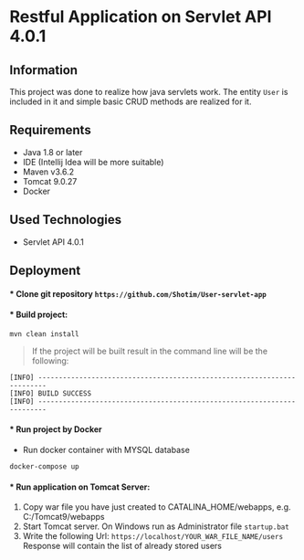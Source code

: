 # Restful Application on Servlet API 4.0.1
## Information
This project was done to realize how java servlets work. The entity `User` is included in it and simple basic CRUD methods are realized for it.

## Requirements
* Java 1.8 or later
* IDE (Intellij Idea will be more suitable)
* Maven v3.6.2
* Tomcat 9.0.27
* Docker

## Used Technologies
* Servlet API 4.0.1

## Deployment

#### * Clone git repository `https://github.com/Shotim/User-servlet-app`


#### * Build project:
```
mvn clean install
```

>If the project will be built result in the command line will be the following:
```
[INFO] ------------------------------------------------------------------------
[INFO] BUILD SUCCESS
[INFO] ------------------------------------------------------------------------
```
#### * Run project by Docker
* Run docker container with MYSQL database
```
docker-compose up
```
#### * Run application on Tomcat Server:
1) Copy war file you have just created to CATALINA_HOME/webapps, e.g.
C:/Tomcat9/webapps
2) Start Tomcat server. On Windows run as Administrator file `startup.bat`
3) Write the following Url: `https://localhost/YOUR_WAR_FILE_NAME/users`
Response will contain the list of already stored users 